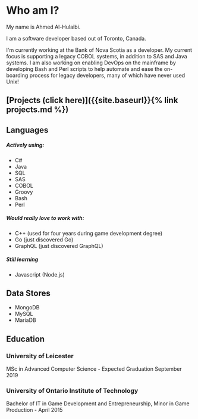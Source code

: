 # Who am I?
My name is Ahmed Al-Hulaibi. 

I am a software developer based out of Toronto, Canada.

I'm currently working at the Bank of Nova Scotia as a developer. My current focus is supporting a legacy COBOL systems, in addition to SAS and Java systems. I am also working on enabling DevOps on the mainframe by developing Bash and Perl scripts to help automate and ease the on-boarding process for legacy developers, many of which have never used Unix!

## [Projects (click here)]({{site.baseurl}}{% link projects.md %})

## Languages
##### Actively using:
- C#
- Java
- SQL
- SAS
- COBOL
- Groovy
- Bash
- Perl

##### Would really love to work with:
- C++ (used for four years during game development degree)
- Go (just discovered Go)
- GraphQL (just discovered GraphQL)

##### Still learning
- Javascript (Node.js)

## Data Stores
- MongoDB
- MySQL
- MariaDB

## Education
### University of Leicester
MSc in Advanced Computer Science - Expected Graduation September 2019

### University of Ontario Institute of Technology
Bachelor of IT in Game Development and Entrepreneurship, Minor in Game Production - April 2015